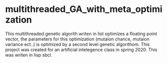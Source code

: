 # multithreaded_GA_with_meta_optimization
This multithreaded genetic algorith writen in list optimizes a floating point vector, the parameters for this optimization (mutaion chance, mutaion variance ect..) is optimized by a second level genetic algorithom.
This project was created for an artificial intelegence class in spring 2020. This was writen in lisp sbcl.
